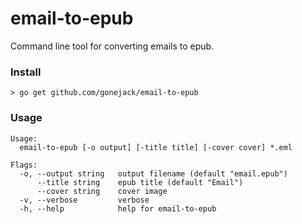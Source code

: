 # email-to-epub

Command line tool for converting emails to epub.

### Install
```shell
> go get github.com/gonejack/email-to-epub
```

### Usage
```
Usage:
  email-to-epub [-o output] [-title title] [-cover cover] *.eml

Flags:
  -o, --output string   output filename (default "email.epub")
      --title string    epub title (default "Email")
      --cover string    cover image
  -v, --verbose         verbose
  -h, --help            help for email-to-epub
```
